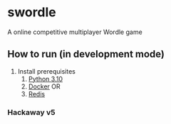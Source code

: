 # swordle
A online competitive multiplayer Wordle game

## How to run (in development mode)

1. Install prerequisites
    1. [Python 3.10](https://python.org/)
    2. [Docker](https://docker.io)
    OR
    2. [Redis](https://redis.io/)

### Hackaway v5
